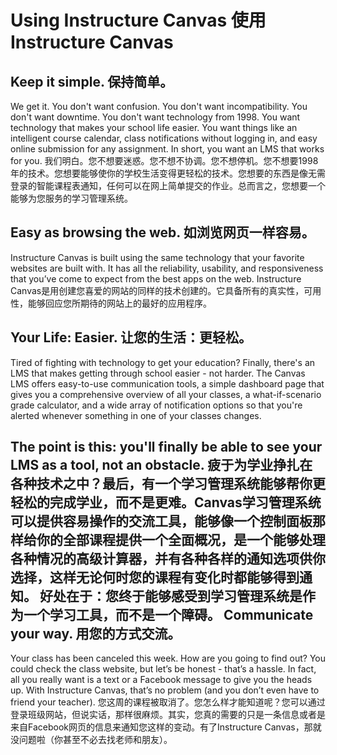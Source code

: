Using Instructure Canvas  使用Instructure Canvas
========================


Keep it simple.  保持简单。
---------------

We get it. You don't want confusion. You don't want incompatibility. You don't want downtime. You don't want technology from 1998. You want technology that makes your school life easier. You want things like an intelligent course calendar, class notifications without logging in, and easy online submission for any assignment. In short, you want an LMS that works for you.
我们明白。您不想要迷惑。您不想不协调。您不想停机。您不想要1998年的技术。您想要能够使你的学校生活变得更轻松的技术。您想要的东西是像无需登录的智能课程表通知，任何可以在网上简单提交的作业。总而言之，您想要一个能够为您服务的学习管理系统。

Easy as browsing the web.  如浏览网页一样容易。
-------------------------

Instructure Canvas is built using the same technology that your favorite websites are built with. It has all the reliability, usability, and responsiveness that you’ve come to expect from the best apps on the web.
Instructure Canvas是用创建您喜爱的网站的同样的技术创建的。它具备所有的真实性，可用性，能够回应您所期待的网站上的最好的应用程序。

Your Life: Easier.  让您的生活：更轻松。
------------------

Tired of fighting with technology to get your education? Finally, there's an LMS that makes getting through school easier - not harder. The Canvas LMS offers easy-to-use communication tools, a simple dashboard page that gives you a comprehensive overview of all your classes, a what-if-scenario grade calculator, and a wide array of notification options so that you're alerted whenever something in one of your classes changes.

The point is this: you'll finally be able to see your LMS as a tool, not an obstacle.
疲于为学业挣扎在各种技术之中？最后，有一个学习管理系统能够帮你更轻松的完成学业，而不是更难。Canvas学习管理系统可以提供容易操作的交流工具，能够像一个控制面板那样给你的全部课程提供一个全面概况，是一个能够处理各种情况的高级计算器，并有各种各样的通知选项供你选择，这样无论何时您的课程有变化时都能够得到通知。
好处在于：您终于能够感受到学习管理系统是作为一个学习工具，而不是一个障碍。
Communicate your way.   用您的方式交流。
---------------------

Your class has been canceled this week. How are you going to find out? You could check the class website, but let’s be honest - that’s a hassle. In fact, all you really want is a text or a Facebook message to give you the heads up. With Instructure Canvas, that’s no problem (and you don’t even have to friend your teacher).
您这周的课程被取消了。您怎么样才能知道呢？您可以通过登录班级网站，但说实话，那样很麻烦。其实，您真的需要的只是一条信息或者是来自Facebook网页的信息来通知您这样的变动。有了Instructure Canvas，那就没问题啦（你甚至不必去找老师和朋友）。